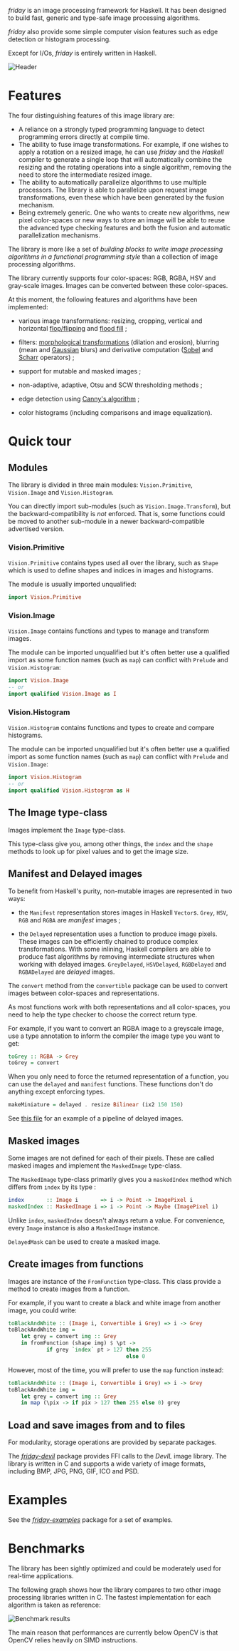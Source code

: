 *friday* is an image processing framework for Haskell. It has been designed to
build fast, generic and type-safe image processing algorithms.

*friday* also provide some simple computer vision features such as edge
detection or histogram processing.

Except for I/Os, *friday* is entirely written in Haskell.

![Header](header.png)

# Features

The four distinguishing features of this image library are:

* A reliance on a strongly typed programming language to detect programming
  errors directly at compile time.
* The ability to fuse image transformations.
  For example, if one wishes to apply a rotation on a resized image, he can
  use *friday* and the *Haskell* compiler to generate a single loop that will
  automatically combine the resizing and the rotating operations into a single
  algorithm, removing the need to store the intermediate resized image.
* The ability to automatically parallelize algorithms to use multiple
  processors.
  The library is able to parallelize upon request image transformations, even
  these which have been generated by the fusion mechanism.
* Being extremely generic. One who wants to create new algorithms, new
  pixel color-spaces or new ways to store an image will be able to reuse the 
  advanced type checking features and both the fusion and automatic
  parallelization mechanisms.

The library is more like a set of *building blocks to write image processing
algorithms in a functional programming style* than a collection of image
processing algorithms.

The library currently supports four color-spaces: RGB, RGBA, HSV and gray-scale
images. Images can be converted between these color-spaces.

At this moment, the following features and algorithms have been implemented:

* various image transformations: resizing, cropping, vertical and horizontal
[flop/flipping](http://en.wikipedia.org/wiki/Flopped_image) and
[flood fill](http://en.wikipedia.org/wiki/Flood_filling) ;

* filters:
[morphological transformations](http://en.wikipedia.org/wiki/Mathematical_morphology)
(dilation and erosion), blurring (mean
and [Gaussian](http://en.wikipedia.org/wiki/Gaussian_blur) blurs) and
derivative computation
([Sobel](http://en.wikipedia.org/wiki/Sobel_operator) and
[Scharr](http://en.wikipedia.org/wiki/Sobel_operator#Alternative_operators)
operators) ;

* support for mutable and masked images ;

* non-adaptive, adaptive, Otsu and SCW thresholding methods ;

* edge detection using
[Canny's algorithm](http://en.wikipedia.org/wiki/Canny_edge_detector) ;

* color histograms (including comparisons and image equalization).

# Quick tour

## Modules

The library is divided in three main modules: `Vision.Primitive`, `Vision.Image`
and `Vision.Histogram`.

You can directly import sub-modules (such as `Vision.Image.Transform`), but the
backward-compatibility is *not* enforced. That is, some functions could be moved
to another sub-module in a newer backward-compatible advertised version.

### Vision.Primitive

`Vision.Primitive` contains types used all over the library, such as `Shape`
which is used to define shapes and indices in images and histograms.

The module is usually imported unqualified:

```haskell
import Vision.Primitive
```

### Vision.Image

`Vision.Image` contains functions and types to manage and transform images.

The module can be imported unqualified but it's often better use a qualified
import as some function names (such as `map`) can conflict with `Prelude` and
`Vision.Histogram`:

```haskell
import Vision.Image
-- or
import qualified Vision.Image as I
```

### Vision.Histogram

`Vision.Histogram` contains functions and types to create and compare
histograms.

The module can be imported unqualified but it's often better use a qualified
import as some function names (such as `map`) can conflict with `Prelude` and
`Vision.Image`:

```haskell
import Vision.Histogram
-- or
import qualified Vision.Histogram as H
```

## The Image type-class

Images implement the `Image` type-class.

This type-class give you, among other things, the `index` and the `shape`
methods to look up for pixel values and to get the image size.

## Manifest and Delayed images

To benefit from Haskell's purity, non-mutable images are represented in two
ways:

* the `Manifest` representation stores images in Haskell `Vector`s. `Grey`,
`HSV`, `RGB` and `RGBA` are *manifest* images ;

* the `Delayed` representation uses a function to produce image pixels. These
images can be efficiently chained to produce complex transformations. With some
inlining, Haskell compilers are able to produce fast algorithms by removing
intermediate structures when working with delayed images.
`GreyDelayed`, `HSVDelayed`, `RGBDelayed` and `RGBADelayed` are *delayed*
images.

The `convert` method from the `convertible` package can be used to convert
images between color-spaces and representations.

As most functions work with both representations and all color-spaces, you need
to help the type checker to choose the correct return type.

For example, if you want to convert an RGBA image to a greyscale image, use a
type annotation to inform the compiler the image type you want to get:

```haskell
toGrey :: RGBA -> Grey
toGrey = convert
```

When you only need to force the returned representation of a function, you can
use the `delayed` and `manifest` functions. These functions don't do anything
except enforcing types.

```haskell
makeMiniature = delayed . resize Bilinear (ix2 150 150)
```

See
[this file](https://github.com/RaphaelJ/friday-examples/blob/master/src/Delayed.hs)
for an example of a pipeline of delayed images.

## Masked images

Some images are not defined for each of their pixels. These are called masked
images and implement the `MaskedImage` type-class.

The `MaskedImage` type-class primarily gives you a `maskedIndex` method which
differs from `index` by its type :

```haskell
index       :: Image i       => i -> Point -> ImagePixel i
maskedIndex :: MaskedImage i => i -> Point -> Maybe (ImagePixel i)
```

Unlike `index`, `maskedIndex` doesn't always return a value. For convenience,
every `Image` instance is also a `MaskedImage` instance.

`DelayedMask` can be used to create a masked image.

## Create images from functions

Images are instance of the `FromFunction` type-class. This class provide a
method to create images from a function.

For example, if you want to create a black and white image from another image,
you could write:

```haskell
toBlackAndWhite :: (Image i, Convertible i Grey) => i -> Grey
toBlackAndWhite img =
    let grey = convert img :: Grey
    in fromFunction (shape img) $ \pt ->
            if grey `index` pt > 127 then 255
                                     else 0
```

However, most of the time, you will prefer to use the `map` function instead:

```haskell
toBlackAndWhite :: (Image i, Convertible i Grey) => i -> Grey
toBlackAndWhite img =
    let grey = convert img :: Grey
    in map (\pix -> if pix > 127 then 255 else 0) grey
```

## Load and save images from and to files

For modularity, storage operations are provided by separate packages.

The *[friday-devil](https://hackage.haskell.org/package/friday-devil)* package
provides FFI calls to the *DevIL* image library. The library is written in C and
supports a wide variety of image formats, including BMP, JPG, PNG, GIF, ICO and
PSD.

# Examples

See the *[friday-examples](https://github.com/RaphaelJ/friday-examples)*
package for a set of examples.

# Benchmarks

The library has been sightly optimized and could be moderately used for
real-time applications.

The following graph shows how the library compares to two other image processing
libraries written in C. The fastest implementation for each algorithm is taken
as reference:

![Benchmark results](bench_results.png)

The main reason that performances are currently below OpenCV is that OpenCV
relies heavily on SIMD instructions.

